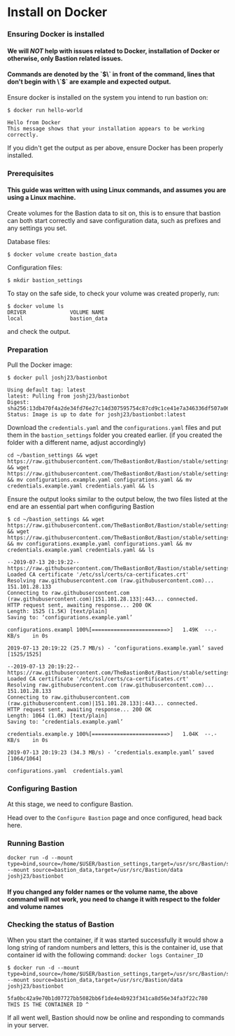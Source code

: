 # Install on Docker

### Ensuring Docker is installed

#### We will _NOT_ help with issues related to Docker, installation of Docker or otherwise, only Bastion related issues. 

#### Commands are denoted by the \`$\` in front of the command, lines that don't begin with \`$\` are example and expected output.

Ensure docker is installed on the system you intend to run bastion on:

```text
$ docker run hello-world

Hello from Docker
This message shows that your installation appears to be working correctly.
```

If you didn't get the output as per above, ensure Docker has been properly installed. 

### Prerequisites

#### This guide was written with using Linux commands, and assumes you are using a Linux machine.

Create volumes for the Bastion data to sit on, this is to ensure that bastion can both start correctly and save configuration data, such as prefixes and any settings you set.

Database files:

```text
$ docker volume create bastion_data
```

Configuration files:

```text
$ mkdir bastion_settings
```

To stay on the safe side, to check your volume was created properly, run:

```text
$ docker volume ls
DRIVER              VOLUME NAME
local               bastion_data
```

and check the output.

### Preparation

Pull the Docker image:

```text
$ docker pull joshj23/bastionbot

Using default tag: latest
latest: Pulling from joshj23/bastionbot
Digest: sha256:13db470f4a2de34fd76e27c14d307595754c87cd9c1ce41e7a346336df507a06
Status: Image is up to date for joshj23/bastionbot:latest
```

Download the `credentials.yaml` and the `configurations.yaml` files and put them in the `bastion_settings` folder you created earlier. \(if you created the folder with a different name, adjust accordingly\)

```text
cd ~/bastion_settings && wget https://raw.githubusercontent.com/TheBastionBot/Bastion/stable/settings/configurations.example.yaml && wget https://raw.githubusercontent.com/TheBastionBot/Bastion/stable/settings/credentials.example.yaml && mv configurations.example.yaml configurations.yaml && mv credentials.example.yaml credentials.yaml && ls
```

Ensure the output looks similar to the output below, the two files listed at the end are an essential part when configuring Bastion

```text
$ cd ~/bastion_settings && wget https://raw.githubusercontent.com/TheBastionBot/Bastion/stable/settings/configurations.example.yaml && wget https://raw.githubusercontent.com/TheBastionBot/Bastion/stable/settings/credentials.example.yaml && mv configurations.example.yaml configurations.yaml && mv credentials.example.yaml credentials.yaml && ls

--2019-07-13 20:19:22--  https://raw.githubusercontent.com/TheBastionBot/Bastion/stable/settings/configurations.example.yaml
Loaded CA certificate '/etc/ssl/certs/ca-certificates.crt'
Resolving raw.githubusercontent.com (raw.githubusercontent.com)... 151.101.28.133
Connecting to raw.githubusercontent.com (raw.githubusercontent.com)|151.101.28.133|:443... connected.
HTTP request sent, awaiting response... 200 OK
Length: 1525 (1.5K) [text/plain]
Saving to: ‘configurations.example.yaml’

configurations.exampl 100%[========================>]   1.49K  --.-KB/s    in 0s      

2019-07-13 20:19:22 (25.7 MB/s) - ‘configurations.example.yaml’ saved [1525/1525]

--2019-07-13 20:19:22--  https://raw.githubusercontent.com/TheBastionBot/Bastion/stable/settings/credentials.example.yaml
Loaded CA certificate '/etc/ssl/certs/ca-certificates.crt'
Resolving raw.githubusercontent.com (raw.githubusercontent.com)... 151.101.28.133
Connecting to raw.githubusercontent.com (raw.githubusercontent.com)|151.101.28.133|:443... connected.
HTTP request sent, awaiting response... 200 OK
Length: 1064 (1.0K) [text/plain]
Saving to: ‘credentials.example.yaml’

credentials.example.y 100%[========================>]   1.04K  --.-KB/s    in 0s      

2019-07-13 20:19:23 (34.3 MB/s) - ‘credentials.example.yaml’ saved [1064/1064]

configurations.yaml  credentials.yaml

```

### Configuring Bastion

At this stage, we need to configure Bastion.

Head over to the `Configure Bastion` page and once configured, head back here.

### Running Bastion

```text
docker run -d --mount type=bind,source=/home/$USER/bastion_settings,target=/usr/src/Bastion/settings --mount source=bastion_data,target=/usr/src/Bastion/data joshj23/bastionbot
```

#### If you changed any folder names or the volume name, the above command will not work, you need to change it with respect to the folder and volume names

### Checking the status of Bastion

When you start the container, if it was started successfully it would show a long string of random numbers and letters, this is the container id, use that container id with the following command: `docker logs Container_ID`

```text
$ docker run -d --mount type=bind,source=/home/$USER/bastion_settings,target=/usr/src/Bastion/settings --mount source=bastion_data,target=/usr/src/Bastion/data joshj23/bastionbot

5fa0bc42a9e70b1d07727bb5082bb6f1de4e4b923f341ca8d56e34fa3f22c780
THIS IS THE CONTAINER ID ^
```

If all went well, Bastion should now be online and responding to commands in your server.

